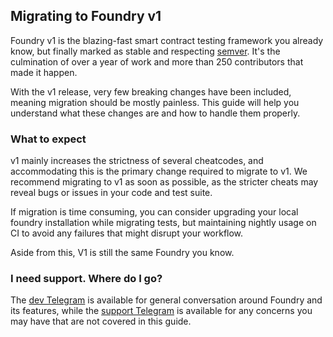 ## Migrating to Foundry v1

Foundry v1 is the blazing-fast smart contract testing framework you already know, but finally marked as stable and respecting [semver](https://semver.org/). It's the culmination of over a year of work and more than 250 contributors that made it happen.

With the v1 release, very few breaking changes have been included, meaning migration should be mostly painless. This guide will help you understand what these changes are and how to handle them properly.

### What to expect

v1 mainly increases the strictness of several cheatcodes, and accommodating this is the primary change required to migrate to v1. We recommend migrating to v1 as soon as possible, as the stricter cheats may reveal bugs or issues in your code and test suite. 

If migration is time consuming, you can consider upgrading your local foundry installation while migrating tests, but maintaining nightly usage on CI to avoid any failures that might disrupt your workflow.

Aside from this, V1 is still the same Foundry you know.

### I need support. Where do I go?

The [dev Telegram](https://t.me/foundry_rs) is available for general conversation around Foundry and its features, while the [support Telegram](https://t.me/foundry_support) is available for any concerns you may have that are not covered in this guide.